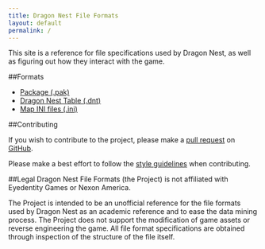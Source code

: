 ```yaml
---
title: Dragon Nest File Formats
layout: default
permalink: /
---
```


This site is a reference for file specifications used by Dragon Nest, as well as figuring out how they interact with the game.

##Formats

 - [Package (.pak)](/pak)
 - [Dragon Nest Table (.dnt)](/subfile/dnt)
 - [Map INI files (.ini)](/subfile/ini)

##Contributing

If you wish to contribute to the project, please make a [pull request](https://github.com/vincentzhang96/DragonNestFileFormats/pulls) on [GitHub](https://github.com/vincentzhang96/DragonNestFileFormats).

Please make a best effort to follow the [style guidelines](/styleguide) when contributing.

##Legal
Dragon Nest File Formats (the Project) is not affiliated with Eyedentity Games or Nexon America.

The Project is intended to be an unofficial reference for the file formats used by Dragon Nest as an academic reference and to ease the data mining process. The Project does not support the modification of game assets or reverse engineering the game. All file format specifications are obtained through inspection of the structure of the file itself.
